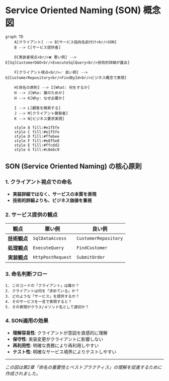 # Service Oriented Naming (SON) 概念図

```mermaid
graph TD
    A[クライアント] --> B[サービス指向名前付け<br/>SON]
    B --> C[サービス提供者]
    
    D[実装者視点<br/>❌ 悪い例] --> E[SqlCustomerDAO<br/>ExecuteSqlQuery<br/>技術的詳細が露出]
    
    F[クライアント視点<br/>✅ 良い例] --> G[CustomerRepository<br/>FindById<br/>ビジネス概念で表現]
    
    H[命名の原則] --> I[What: 何をするか]
    H --> J[Who: 誰のためか]
    H --> K[Why: なぜ必要か]
    
    I --> L[顧客を検索する]
    J --> M[クライアント開発者]
    K --> N[ビジネス要求実現]
    
    style A fill:#e1f5fe
    style C fill:#e1f5fe
    style D fill:#ffebee
    style F fill:#e8f5e8
    style E fill:#ffcdd2
    style G fill:#c8e6c9
```

## SON (Service Oriented Naming) の核心原則

### 1. クライアント視点での命名
- **実装詳細ではなく、サービスの本質を表現**
- **技術的詳細よりも、ビジネス価値を重視**

### 2. サービス提供の観点
| 観点 | 悪い例 | 良い例 |
|------|--------|--------|
| **技術観点** | `SqlDataAccess` | `CustomerRepository` |
| **処理観点** | `ExecuteQuery` | `FindCustomer` |
| **実装観点** | `HttpPostRequest` | `SubmitOrder` |

### 3. 命名判断フロー
```
1. このコードの「クライアント」は誰か？
2. クライアントは何を「求めている」か？
3. どのような「サービス」を提供するか？
4. そのサービスを一言で表現すると？
5. その表現がクラス/メソッド名として適切か？
```

### 4. SON適用の効果
- **理解容易性**: クライアントが意図を直感的に理解
- **保守性**: 実装変更がクライアントに影響しない
- **再利用性**: 明確な責務により再利用しやすい
- **テスト性**: 明確なサービス境界によりテストしやすい

---

*この図は第2章「命名の重要性とベストプラクティス」の理解を促進するために作成されました。*